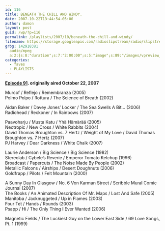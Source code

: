 ```yaml
---
id: 116
title: BENEATH THE CHILL AND WINDY.
date: 2007-10-22T13:44:54-05:00
author: damon
layout: post
guid: /wp/?p=116
permalink: /playlists/2007/10/beneath-the-chill-and-windy/
filename: https://storage.googleapis.com/radioslipstream/radio/slipstream-91.mp3
grbg: 142918381
  audio/mpeg
  a:2:{s:8:"duration";s:7:"2:00:00";s:5:"image";s:89:"/images/vpreview_center.png";}
categories:
  - faves
  - PLAYLISTS
---
```


**[Episode 91](https://storage.googleapis.com/radioslipstream/radio/slipstream-91.mp3). originally aired October 22, 2007**

Murcof / Reflejo / Remembranza (2005)  
Polmo Polpo / Rottura / The Science of Breath (2002)

Aidan Baker / Davey Jones’ Locker / The Sea Swells A Bit… (2006)  
Radiohead / Reckoner / In Rainbows (2007)

Paavoharju / Musta Katu / Yhä Hämärää (2005)  
Neotropic / New Cross / White Rabbits (2004)  
David Thomas Broughton vs. 7 Hertz / Weight of My Love / David Thomas Broughton vs. 7 Hertz (2007)  
PJ Harvey / Dear Darkness / White Chalk (2007)

Laurie Anderson / Big Science / Big Science (1982)  
Stereolab / Cybele’s Reverie / Emperor Tomato Ketchup (1996)  
Broadcast / Papercuts / The Noise Made By People (2002)  
Metallic Falcons / Airships / Desert Doughnuts (2006)  
Goldfrapp / Pilots / Felt Mountain (2000)

A Sunny Day In Glasgow / No. 6 Von Karman Street / Scribble Mural Comic Journal (2007)  
The Books / An Animated Description Of Mr. Maps / Lost And Safe (2005)  
Manitoba / Jacknuggeted / Up in Flames (2003)  
Four Tet / Hands / Rounds (2003)  
Psapp / Hi / The Only Thing I Ever Wanted (2006)

Magnetic Fields / The Luckiest Guy on the Lower East Side / 69 Love Songs, Pt. 1 (1999)
